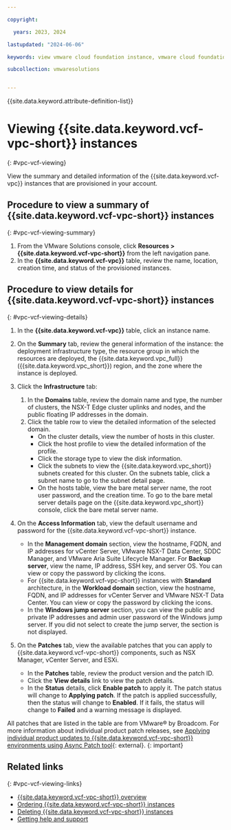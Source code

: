 ```yaml
---

copyright:

  years: 2023, 2024

lastupdated: "2024-06-06"

keywords: view vmware cloud foundation instance, vmware cloud foundation instance, view instance, view vmware cloud edition instance

subcollection: vmwaresolutions


---
```


{{site.data.keyword.attribute-definition-list}}

# Viewing {{site.data.keyword.vcf-vpc-short}} instances
{: #vpc-vcf-viewing}

View the summary and detailed information of the {{site.data.keyword.vcf-vpc}} instances that are provisioned in your account.

## Procedure to view a summary of {{site.data.keyword.vcf-vpc-short}} instances
{: #vpc-vcf-viewing-summary}

1. From the VMware Solutions console, click **Resources > {{site.data.keyword.vcf-vpc-short}}** from the left navigation pane.
2. In the **{{site.data.keyword.vcf-vpc}}** table, review the name, location, creation time, and status of the provisioned instances.

## Procedure to view details for {{site.data.keyword.vcf-vpc-short}} instances
{: #vpc-vcf-viewing-details}

1. In the **{{site.data.keyword.vcf-vpc}}** table, click an instance name.
2. On the **Summary** tab, review the general information of the instance: the deployment infrastructure type, the resource group in which the resources are deployed, the {{site.data.keyword.vpc_full}} ({{site.data.keyword.vpc_short}}) region, and the zone where the instance is deployed.

3. Click the **Infrastructure** tab:
   1. In the **Domains** table, review the domain name and type, the number of clusters, the NSX-T Edge cluster uplinks and nodes, and the public floating IP addresses in the domain.
   2. Click the table row to view the detailed information of the selected domain.
      * On the cluster details, view the number of hosts in this cluster.
      * Click the host profile to view the detailed information of the profile.
      * Click the storage type to view the disk information.
      * Click the subnets to view the {{site.data.keyword.vpc_short}} subnets created for this cluster. On the subnets table, click a subnet name to go to the subnet detail page.
      * On the hosts table, view the bare metal server name, the root user password, and the creation time. To go to the bare metal server details page on the {{site.data.keyword.vpc_short}} console, click the bare metal server name.

4. On the **Access Information** tab, view the default username and password for the {{site.data.keyword.vcf-vpc-short}} instance.
   * In the **Management domain** section, view the hostname, FQDN, and IP addresses for vCenter Server, VMware NSX-T Data Center, SDDC Manager, and VMware Aria Suite Lifecycle Manager. For **Backup server**, view the name, IP address, SSH key, and server OS. You can view or copy the password by clicking the icons.
   * For {{site.data.keyword.vcf-vpc-short}} instances with **Standard** architecture, in the **Workload domain** section, view the hostname, FQDN, and IP addresses for vCenter Server and VMware NSX-T Data Center. You can view or copy the password by clicking the icons.
   * In the **Windows jump server** section, you can view the public and private IP addresses and admin user password of the Windows jump server. If you did not select to create the jump server, the section is not displayed.

5. On the **Patches** tab, view the available patches that you can apply to {{site.data.keyword.vcf-vpc-short}} components, such as NSX Manager, vCenter Server, and ESXi.
   * In the **Patches** table, review the product version and the patch ID.
   * Click the **View details** link to view the patch details.
   * In the **Status** details, click **Enable patch** to apply it. The patch status will change to **Applying patch**. If the patch is applied successfully, then the status will change to **Enabled**. If it fails, the status will change to **Failed** and a warning message is displayed.

All patches that are listed in the table are from VMware® by Broadcom. For more information about individual product patch releases, see [Applying individual product updates to {{site.data.keyword.vcf-vpc-short}} environments using Async Patch tool](https://knowledge.broadcom.com/external/article?legacyId=88287){: external}.
{: important}

## Related links
{: #vpc-vcf-viewing-links}

* [{{site.data.keyword.vcf-vpc-short}} overview](/docs/vmwaresolutions?topic=vmwaresolutions-vpc-vcf-ovw)
* [Ordering {{site.data.keyword.vcf-vpc-short}} instances](/docs/vmwaresolutions?topic=vmwaresolutions-vpc-vcf-ordering)
* [Deleting {{site.data.keyword.vcf-vpc-short}} instances](/docs/vmwaresolutions?topic=vmwaresolutions-vpc-vcf-deleting)
* [Getting help and support](/docs/vmwaresolutions?topic=vmwaresolutions-trbl_support)
